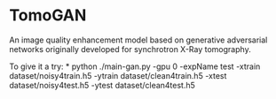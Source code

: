 # TomoGAN
An image quality enhancement model based on generative adversarial networks originally developed for synchrotron X-Ray tomography.

To give it a try:
* 
python ./main-gan.py -gpu 0 -expName test -xtrain dataset/noisy4train.h5 -ytrain dataset/clean4train.h5 -xtest dataset/noisy4test.h5 -ytest dataset/clean4test.h5
